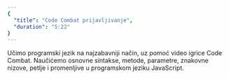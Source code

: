 ```yaml
---
{
  "title": "Code Combat prijavljivanje",
  "duration": "5:22"
}
---
```


Učimo programski jezik na najzabavniji način, uz pomoć video igrice Code Combat. Naučićemo osnovne sintakse, metode, parametre, znakovne nizove, petlje i promenljive u programskom jeziku JavaScript.
